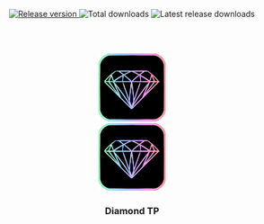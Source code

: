 <br><br>

<div align="center">
  <a href="https://github.com/Chessdash543/Diamond-TP/releases/latest">
    <img src="https://img.shields.io/github/v/release/Chessdash543/Diamond-TP?style=for-the-badge&color=blue" alt="Release version">
  </a>

  <img src="https://img.shields.io/github/downloads/Chessdash543/Diamond-TP/total?style=for-the-badge&color=brightgreen" alt="Total downloads">

  <img src="https://img.shields.io/github/downloads/Chessdash543/Diamond-TP/latest/total?style=for-the-badge&color=orange" alt="Latest release downloads">

  <br><br>
</div>
<div align="center">
  <img src="https://github.com/Chessdash543/Diamond-TP/blob/Lobby/pack.png?raw=true" alt="pack" width="120" />
</div>
<div align="center">
  <img src="https://github.com/Chessdash543/Diamond-TP/blob/Lobby/pack.png?raw=true" alt="pack" width="120" />
  <h3>Diamond TP</h3>
</div>
